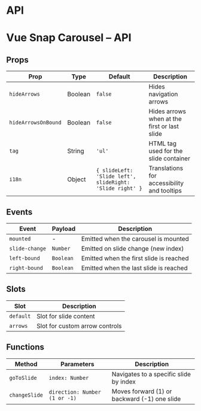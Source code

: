 # API

# Vue Snap Carousel – API

## Props

| Prop                | Type    | Default                                               | Description                                        |
|---------------------|---------|-------------------------------------------------------|----------------------------------------------------|
| `hideArrows`        | Boolean | `false`                                               | Hides navigation arrows                            |
| `hideArrowsOnBound` | Boolean | `false`                                               | Hides arrows when at the first or last slide       |
| `tag`               | String  | `'ul'`                                                | HTML tag used for the slide container              |
| `i18n`              | Object  | `{ slideLeft: 'Slide left', slideRight: 'Slide right' }` | Translations for accessibility and tooltips        |

## Events

| Event          | Payload    | Description                              |
|----------------|------------|------------------------------------------|
| `mounted`      | -          | Emitted when the carousel is mounted     |
| `slide-change` | `Number`   | Emitted on slide change (new index)      |
| `left-bound`   | `Boolean`  | Emitted when the first slide is reached  |
| `right-bound`  | `Boolean`  | Emitted when the last slide is reached   |

## Slots

| Slot      | Description                    |
|-----------|--------------------------------|
| `default` | Slot for slide content         |
| `arrows`  | Slot for custom arrow controls |

## Functions

| Method        | Parameters                    | Description                                   |
|---------------|-------------------------------|-----------------------------------------------|
| `goToSlide`   | `index: Number`               | Navigates to a specific slide by index        |
| `changeSlide` | `direction: Number (1 or -1)` | Moves forward (1) or backward (-1) one slide  |
